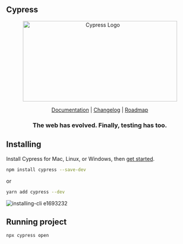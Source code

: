 ## Cypress

<p align="center">
  <a href="https://www.cypress.io">
    <img height=217.25 width=415 alt="Cypress Logo" src="https://www.cypress.io/cypress_logo_social.png"> 
  </a>
</p>
<p align="center">
  <a href="https://on.cypress.io">Documentation</a> |
  <a href="https://on.cypress.io/changelog">Changelog</a> |
  <a href="https://on.cypress.io/roadmap">Roadmap</a>
</p>

<h3 align="center">
  The web has evolved. Finally, testing has too.
</h3>

## Installing

Install Cypress for Mac, Linux, or Windows, then [get started](https://on.cypress.io/install).

```bash
npm install cypress --save-dev
```

or

```bash
yarn add cypress --dev
```

![installing-cli e1693232](https://user-images.githubusercontent.com/1271364/31740846-7bf607f0-b420-11e7-855f-41c996040d31.gif)

## Running project

```bash
npx cypress open
```
